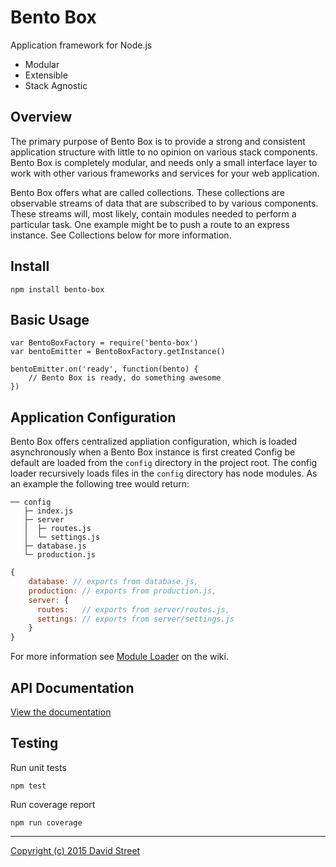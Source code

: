 Bento Box
=========

Application framework for Node.js

- Modular
- Extensible
- Stack Agnostic

## Overview

The primary purpose of Bento Box is to provide a strong and consistent
application structure with little to no opinion on various stack components.
Bento Box is completely modular, and needs only a small interface layer to work
with other various frameworks and services for your web application.

Bento Box offers what are called collections. These collections are observable
streams of data that are subscribed to by various components. These streams
will, most likely, contain modules needed to perform a particular task. One
example might be to push a route to an express instance. See Collections below
for more information.

## Install

```
npm install bento-box
```

## Basic Usage

```
var BentoBoxFactory = require('bento-box')
var bentoEmitter = BentoBoxFactory.getInstance()

bentoEmitter.on('ready', function(bento) {
    // Bento Box is ready, do something awesome
})
```

## Application Configuration

Bento Box offers centralized appliation configuration, which is loaded
asynchronously when a Bento Box instance is first created Config be default are
loaded from the `config` directory in the project root. The config loader
recursively loads files in the `config` directory has node modules. As an
example the following tree would return:

```
── config
   ├─ index.js
   ├─ server
   │  ├─ routes.js
   │  └─ settings.js
   ├─ database.js
   └─ production.js
```
```javascript
{
    database: // exports from database.js,
    production: // exports from production.js,
    server: {
      routes:   // exports from server/routes.js,
      settings: // exports from server/settings.js
    }
}
```

For more information see [Module Loader](wiki/Module-Loader) on the wiki.

## API Documentation

[View the documentation](https://github.com/dstreet/bento-box/wiki)

## Testing

Run unit tests
```
npm test 
```

Run coverage report
```
npm run coverage
```

---

[Copyright (c) 2015 David Street](LICENSE.md)